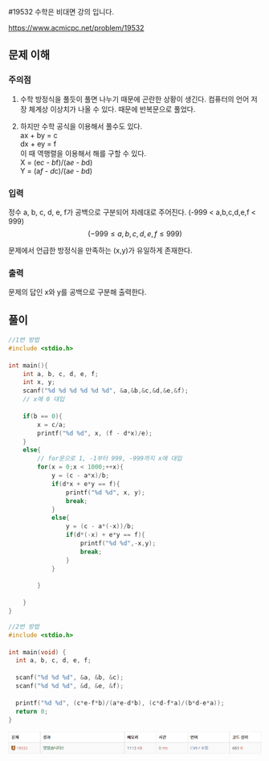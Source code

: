 #19532 수학은 비대면 강의 입니다.

https://www.acmicpc.net/problem/19532

## 문제 이해

### 주의점

1) 수학 방정식을 풀듯이 풀면 나누기 때문에 곤란한 상황이 생긴다.
컴퓨터의 언어 저장 체계상 이상치가 나올 수 있다.
때문에 반복문으로 풀었다.<br>

2) 하지만 수학 공식을 이용해서 풀수도 있다.<br>
ax + by = c<br>
dx + ey = f<br>
이 때 역행렬을 이용해서 해를 구할 수 있다.<br>
X = (e*c - b*f)/(a*e - b*d)<br>
Y = (a*f - d*c)/(a*e - b*d)

### 입력

정수 a, b, c, d, e, f가 공백으로 구분되어 차례대로 주어진다.
(-999 < a,b,c,d,e,f < 999)
$$(-999 \leq a,b,c,d,e,f \leq 999)$$

문제에서 언급한 방정식을 만족하는
(x,y)가 유일하게 존재한다.

### 출력

문제의 답인 x와 y를 공백으로 구분해 출력한다.

## 풀이

```c
//1번 방법
#include <stdio.h>

int main(){
    int a, b, c, d, e, f;
    int x, y;
    scanf("%d %d %d %d %d %d", &a,&b,&c,&d,&e,&f);
    // x에 0 대입

    if(b == 0){
        x = c/a;
        printf("%d %d", x, (f - d*x)/e);
    }
    else{
        // for문으로 1, -1부터 999, -999까지 x에 대입
        for(x = 0;x < 1000;++x){
            y = (c - a*x)/b;
            if(d*x + e*y == f){
                printf("%d %d", x, y);
                break;
            }
            else{
                y = (c - a*(-x))/b;
                if(d*(-x) + e*y == f){
                    printf("%d %d",-x,y);
                    break;
                }
            }

        }

    }
}
```

```c
//2번 방법
#include <stdio.h>

int main(void) {
  int a, b, c, d, e, f;

  scanf("%d %d %d", &a, &b, &c);
  scanf("%d %d %d", &d, &e, &f);

  printf("%d %d", (c*e-f*b)/(a*e-d*b), (c*d-f*a)/(b*d-e*a));
  return 0;
}
```
![img.png](19532_c.png)